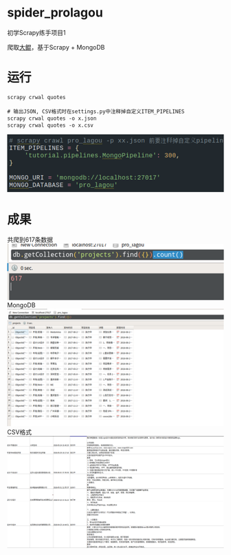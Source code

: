 # spider_prolagou
初学Scrapy练手项目1

爬取[大鲲](https://pro.lagou.com/project/)，基于Scrapy + MongoDB

# 运行
```
scrapy crwal quotes

# 输出JSON, CSV格式时在settings.py中注释掉自定义ITEM_PIPELINES
scrapy crwal quotes -o x.json
scrapy crwal quotes -o x.csv
```
![image](./screenshots/5.png)

# 成果
共爬到617条数据
![image](./screenshots/2.png)
MongoDB
![image](./screenshots/3.png)
CSV格式
![image](./screenshots/4.png)
